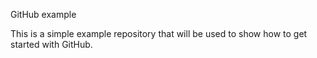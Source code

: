 GitHub example

This is a simple example repository that will be used to show how to get started with GitHub.
